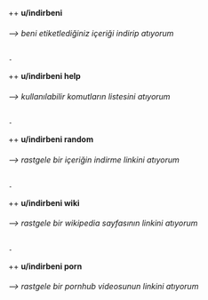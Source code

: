 ++ **u/indirbeni**
###### --> beni etiketlediğiniz içeriği indirip atıyorum

`-`

++ **u/indirbeni help**
###### --> kullanılabilir komutların listesini atıyorum

`-`

++ **u/indirbeni random**
###### --> rastgele bir içeriğin indirme linkini atıyorum

`-`

++ **u/indirbeni wiki**
###### --> rastgele bir wikipedia sayfasının linkini atıyorum

`-`

++ **u/indirbeni porn**
###### --> rastgele bir pornhub videosunun linkini atıyorum
